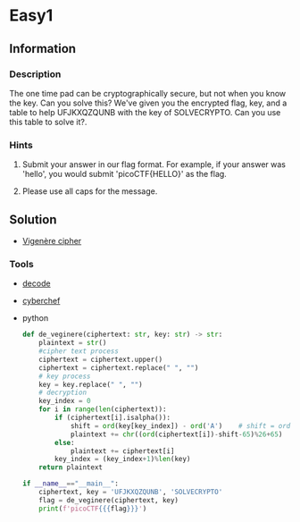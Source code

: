 # Easy1

## Information

### Description

The one time pad can be cryptographically secure, but not when you know the key. Can you solve this? We've given you the encrypted flag, key, and a table to help UFJKXQZQUNB with the key of SOLVECRYPTO. Can you use this table to solve it?.

### Hints

1. Submit your answer in our flag format. For example, if your answer was 'hello', you would submit 'picoCTF{HELLO}' as the flag.

2. Please use all caps for the message.

## Solution

- [Vigenère cipher](https://en.wikipedia.org/wiki/Vigen%C3%A8re_cipher)


### Tools

- [decode](https://www.dcode.fr/vigenere-ciphe) 

- [cyberchef](https://gchq.github.io/CyberChef/)

- python
    ```py
    def de_veginere(ciphertext: str, key: str) -> str:
        plaintext = str()
        #cipher text process
        ciphertext = ciphertext.upper()
        ciphertext = ciphertext.replace(" ", "")
        # key process
        key = key.replace(" ", "")
        # decryption
        key_index = 0
        for i in range(len(ciphertext)):
            if (ciphertext[i].isalpha()):
                shift = ord(key[key_index]) - ord('A')    # shift = ord(key) - ord('A')
                plaintext += chr((ord(ciphertext[i])-shift-65)%26+65)
            else:
                plaintext += ciphertext[i]
            key_index = (key_index+1)%len(key)
        return plaintext    

    if __name__=="__main__":
        ciphertext, key = 'UFJKXQZQUNB', 'SOLVECRYPTO'
        flag = de_veginere(ciphertext, key)
        print(f'picoCTF{{{flag}}}')
    ```